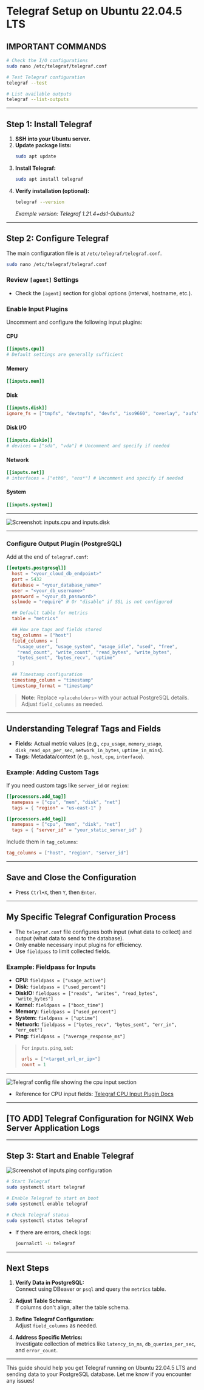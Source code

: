 # Telegraf Setup on Ubuntu 22.04.5 LTS

## IMPORTANT COMMANDS

```bash
# Check the I/O configurations
sudo nano /etc/telegraf/telegraf.conf

# Test Telegraf configuration
telegraf --test

# List available outputs
telegraf --list-outputs
```

---

## Step 1: Install Telegraf

1. **SSH into your Ubuntu server.**
2. **Update package lists:**
    ```bash
    sudo apt update
    ```
3. **Install Telegraf:**
    ```bash
    sudo apt install telegraf
    ```
4. **Verify installation (optional):**
    ```bash
    telegraf --version
    ```
    *Example version: Telegraf 1.21.4+ds1-0ubuntu2*

---

## Step 2: Configure Telegraf

The main configuration file is at `/etc/telegraf/telegraf.conf`.

```bash
sudo nano /etc/telegraf/telegraf.conf
```

### Review `[agent]` Settings

- Check the `[agent]` section for global options (interval, hostname, etc.).

### Enable Input Plugins

Uncomment and configure the following input plugins:

#### CPU

```toml
[[inputs.cpu]]
# Default settings are generally sufficient
```

#### Memory

```toml
[[inputs.mem]]
```

#### Disk

```toml
[[inputs.disk]]
ignore_fs = ["tmpfs", "devtmpfs", "devfs", "iso9660", "overlay", "aufs", "squashfs"]
```

#### Disk I/O

```toml
[[inputs.diskio]]
# devices = ["sda", "vda"] # Uncomment and specify if needed
```

#### Network

```toml
[[inputs.net]]
# interfaces = ["eth0", "ens*"] # Uncomment and specify if needed
```

#### System

```toml
[[inputs.system]]
```

---

![Screenshot: inputs.cpu and inputs.disk](image.png)

---

### Configure Output Plugin (PostgreSQL)

Add at the end of `telegraf.conf`:

```toml
[[outputs.postgresql]]
  host = "<your_cloud_db_endpoint>"
  port = 5432
  database = "<your_database_name>"
  user = "<your_db_username>"
  password = "<your_db_password>"
  sslmode = "require" # Or "disable" if SSL is not configured

  ## Default table for metrics
  table = "metrics"

  ## How are tags and fields stored
  tag_columns = ["host"]
  field_columns = [
    "usage_user", "usage_system", "usage_idle", "used", "free",
    "read_count", "write_count", "read_bytes", "write_bytes",
    "bytes_sent", "bytes_recv", "uptime"
  ]

  ## Timestamp configuration
  timestamp_column = "timestamp"
  timestamp_format = "timestamp"
```

> **Note:** Replace `<placeholders>` with your actual PostgreSQL details. Adjust `field_columns` as needed.

---

## Understanding Telegraf Tags and Fields

- **Fields:** Actual metric values (e.g., `cpu_usage`, `memory_usage`, `disk_read_ops_per_sec`, `network_in_bytes`, `uptime_in_mins`).
- **Tags:** Metadata/context (e.g., `host`, `cpu`, `interface`).

### Example: Adding Custom Tags

If you need custom tags like `server_id` or `region`:

```toml
[[processors.add_tag]]
  namepass = ["cpu", "mem", "disk", "net"]
  tags = { "region" = "us-east-1" }

[[processors.add_tag]]
  namepass = ["cpu", "mem", "disk", "net"]
  tags = { "server_id" = "your_static_server_id" }
```

Include them in `tag_columns`:

```toml
tag_columns = ["host", "region", "server_id"]
```

---

## Save and Close the Configuration

- Press `Ctrl+X`, then `Y`, then `Enter`.

---

## My Specific Telegraf Configuration Process

- The `telegraf.conf` file configures both input (what data to collect) and output (what data to send to the database).
- Only enable necessary input plugins for efficiency.
- Use `fieldpass` to limit collected fields.

### Example: Fieldpass for Inputs

- **CPU:** `fieldpass = ["usage_active"]`
- **Disk:** `fieldpass = ["used_percent"]`
- **DiskIO:** `fieldpass = ["reads", "writes", "read_bytes", "write_bytes"]`
- **Kernel:** `fieldpass = ["boot_time"]`
- **Memory:** `fieldpass = ["used_percent"]`
- **System:** `fieldpass = ["uptime"]`
- **Network:** `fieldpass = ["bytes_recv", "bytes_sent", "err_in", "err_out"]`
- **Ping:** `fieldpass = ["average_response_ms"]`

> For `inputs.ping`, set:
> ```toml
> urls = ["<target_url_or_ip>"]
> count = 1
> ```

---

![Telegraf config file showing the cpu input section](image-1.png)

- Reference for CPU input fields: [Telegraf CPU Input Plugin Docs](https://github.com/influxdata/telegraf/blob/release-1.34/plugins/inputs/cpu/README.md)

---

## [TO ADD] Telegraf Configuration for NGINX Web Server Application Logs

---

## Step 3: Start and Enable Telegraf

![Screenshot of inputs.ping configuration](image-2.png)

```bash
# Start Telegraf
sudo systemctl start telegraf

# Enable Telegraf to start on boot
sudo systemctl enable telegraf

# Check Telegraf status
sudo systemctl status telegraf
```

- If there are errors, check logs:
    ```bash
    journalctl -u telegraf
    ```

---

## Next Steps

1. **Verify Data in PostgreSQL:**  
   Connect using DBeaver or `psql` and query the `metrics` table.

2. **Adjust Table Schema:**  
   If columns don't align, alter the table schema.

3. **Refine Telegraf Configuration:**  
   Adjust `field_columns` as needed.

4. **Address Specific Metrics:**  
   Investigate collection of metrics like `latency_in_ms`, `db_queries_per_sec`, and `error_count`.

---

This guide should help you get Telegraf running on Ubuntu 22.04.5 LTS and sending data to your PostgreSQL database. Let me know if you encounter any issues!






